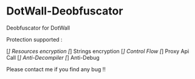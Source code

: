 # DotWall-Deobfuscator
Deobfuscator for DotWall

Protection supported : 

[*] Resources encryption
[*] Strings encryption
[*] Control Flow
[*] Proxy Api Call
[*] Anti-Decompiler
[*] Anti-Debug

Please contact me if you find any bug !!
